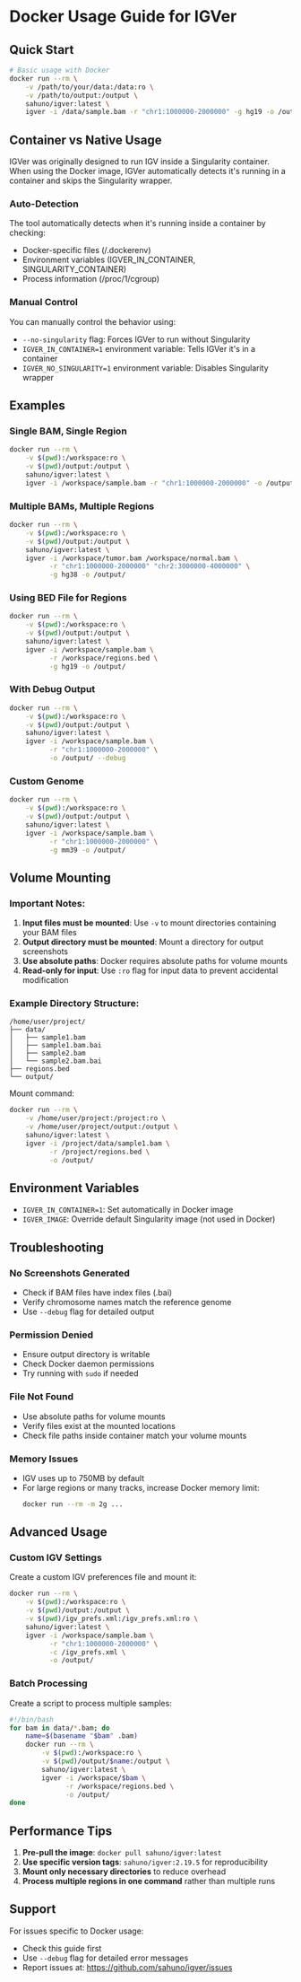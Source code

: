 # Docker Usage Guide for IGVer

## Quick Start

```bash
# Basic usage with Docker
docker run --rm \
    -v /path/to/your/data:/data:ro \
    -v /path/to/output:/output \
    sahuno/igver:latest \
    igver -i /data/sample.bam -r "chr1:1000000-2000000" -g hg19 -o /output/
```

## Container vs Native Usage

IGVer was originally designed to run IGV inside a Singularity container. When using the Docker image, IGVer automatically detects it's running in a container and skips the Singularity wrapper.

### Auto-Detection
The tool automatically detects when it's running inside a container by checking:
- Docker-specific files (/.dockerenv)
- Environment variables (IGVER_IN_CONTAINER, SINGULARITY_CONTAINER)
- Process information (/proc/1/cgroup)

### Manual Control
You can manually control the behavior using:
- `--no-singularity` flag: Forces IGVer to run without Singularity
- `IGVER_IN_CONTAINER=1` environment variable: Tells IGVer it's in a container
- `IGVER_NO_SINGULARITY=1` environment variable: Disables Singularity wrapper

## Examples

### Single BAM, Single Region
```bash
docker run --rm \
    -v $(pwd):/workspace:ro \
    -v $(pwd)/output:/output \
    sahuno/igver:latest \
    igver -i /workspace/sample.bam -r "chr1:1000000-2000000" -o /output/
```

### Multiple BAMs, Multiple Regions
```bash
docker run --rm \
    -v $(pwd):/workspace:ro \
    -v $(pwd)/output:/output \
    sahuno/igver:latest \
    igver -i /workspace/tumor.bam /workspace/normal.bam \
          -r "chr1:1000000-2000000" "chr2:3000000-4000000" \
          -g hg38 -o /output/
```

### Using BED File for Regions
```bash
docker run --rm \
    -v $(pwd):/workspace:ro \
    -v $(pwd)/output:/output \
    sahuno/igver:latest \
    igver -i /workspace/sample.bam \
          -r /workspace/regions.bed \
          -g hg19 -o /output/
```

### With Debug Output
```bash
docker run --rm \
    -v $(pwd):/workspace:ro \
    -v $(pwd)/output:/output \
    sahuno/igver:latest \
    igver -i /workspace/sample.bam \
          -r "chr1:1000000-2000000" \
          -o /output/ --debug
```

### Custom Genome
```bash
docker run --rm \
    -v $(pwd):/workspace:ro \
    -v $(pwd)/output:/output \
    sahuno/igver:latest \
    igver -i /workspace/sample.bam \
          -r "chr1:1000000-2000000" \
          -g mm39 -o /output/
```

## Volume Mounting

### Important Notes:
1. **Input files must be mounted**: Use `-v` to mount directories containing your BAM files
2. **Output directory must be mounted**: Mount a directory for output screenshots
3. **Use absolute paths**: Docker requires absolute paths for volume mounts
4. **Read-only for input**: Use `:ro` flag for input data to prevent accidental modification

### Example Directory Structure:
```
/home/user/project/
├── data/
│   ├── sample1.bam
│   ├── sample1.bam.bai
│   ├── sample2.bam
│   └── sample2.bam.bai
├── regions.bed
└── output/
```

Mount command:
```bash
docker run --rm \
    -v /home/user/project:/project:ro \
    -v /home/user/project/output:/output \
    sahuno/igver:latest \
    igver -i /project/data/sample1.bam \
          -r /project/regions.bed \
          -o /output/
```

## Environment Variables

- `IGVER_IN_CONTAINER=1`: Set automatically in Docker image
- `IGVER_IMAGE`: Override default Singularity image (not used in Docker)

## Troubleshooting

### No Screenshots Generated
- Check if BAM files have index files (.bai)
- Verify chromosome names match the reference genome
- Use `--debug` flag for detailed output

### Permission Denied
- Ensure output directory is writable
- Check Docker daemon permissions
- Try running with `sudo` if needed

### File Not Found
- Use absolute paths for volume mounts
- Verify files exist at the mounted locations
- Check file paths inside container match your volume mounts

### Memory Issues
- IGV uses up to 750MB by default
- For large regions or many tracks, increase Docker memory limit:
  ```bash
  docker run --rm -m 2g ...
  ```

## Advanced Usage

### Custom IGV Settings
Create a custom IGV preferences file and mount it:
```bash
docker run --rm \
    -v $(pwd):/workspace:ro \
    -v $(pwd)/output:/output \
    -v $(pwd)/igv_prefs.xml:/igv_prefs.xml:ro \
    sahuno/igver:latest \
    igver -i /workspace/sample.bam \
          -r "chr1:1000000-2000000" \
          -c /igv_prefs.xml \
          -o /output/
```

### Batch Processing
Create a script to process multiple samples:
```bash
#!/bin/bash
for bam in data/*.bam; do
    name=$(basename "$bam" .bam)
    docker run --rm \
        -v $(pwd):/workspace:ro \
        -v $(pwd)/output/$name:/output \
        sahuno/igver:latest \
        igver -i /workspace/$bam \
              -r /workspace/regions.bed \
              -o /output/
done
```

## Performance Tips

1. **Pre-pull the image**: `docker pull sahuno/igver:latest`
2. **Use specific version tags**: `sahuno/igver:2.19.5` for reproducibility
3. **Mount only necessary directories** to reduce overhead
4. **Process multiple regions in one command** rather than multiple runs

## Support

For issues specific to Docker usage:
- Check this guide first
- Use `--debug` flag for detailed error messages
- Report issues at: https://github.com/sahuno/igver/issues